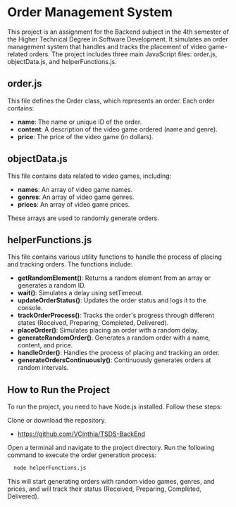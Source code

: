 # Order Management System

This project is an assignment for the Backend subject in the 4th semester of the Higher Technical Degree in Software Development. It simulates an order management system that handles and tracks the placement of video game-related orders. The project includes three main JavaScript files: order.js, objectData.js, and helperFunctions.js.

## order.js

This file defines the Order class, which represents an order. Each order contains:

- **name**: The name or unique ID of the order.
- **content**: A description of the video game ordered (name and genre).
- **price**: The price of the video game (in dollars).

## objectData.js

This file contains data related to video games, including:

- **names**: An array of video game names.
- **genres**: An array of video game genres.
- **prices**: An array of video game prices.

These arrays are used to randomly generate orders.

## helperFunctions.js

This file contains various utility functions to handle the process of placing and tracking orders. The functions include:

- **getRandomElement()**: Returns a random element from an array or generates a random ID.
- **wait()**: Simulates a delay using setTimeout.
- **updateOrderStatus()**: Updates the order status and logs it to the console.
- **trackOrderProcess()**: Tracks the order's progress through different states (Received, Preparing, Completed, Delivered).
- **placeOrder()**: Simulates placing an order with a random delay.
- **generateRandomOrder()**: Generates a random order with a name, content, and price.
- **handleOrder()**: Handles the process of placing and tracking an order.
- **generateOrdersContinuously()**: Continuously generates orders at random intervals.


## How to Run the Project

To run the project, you need to have Node.js installed. Follow these steps:

Clone or download the repository.
- https://github.com/VCinthia/TSDS-BackEnd

Open a terminal and navigate to the project directory.
Run the following command to execute the order generation process:

```bash
  node helperFunctions.js
```

This will start generating orders with random video games, genres, and prices, and will track their status (Received, Preparing, Completed, Delivered).